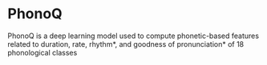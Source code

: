 # PhonoQ
PhonoQ is a deep learning model used to compute phonetic-based features related to duration, rate, rhythm*, and goodness of pronunciation* of 18 phonological classes
